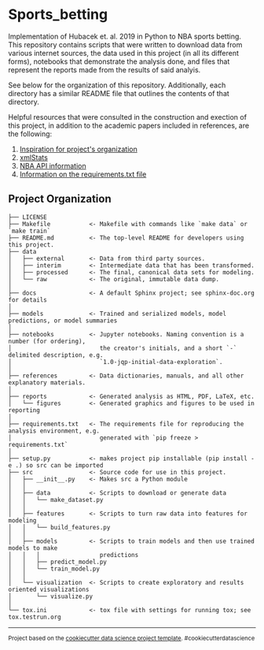 Sports_betting
==============================

Implementation of Hubacek et. al. 2019 in Python to NBA sports betting. This repository contains scripts that were written to download data from various internet sources, the data used in this project (in all its different forms), notebooks that demonstrate the analysis done, and files that represent the reports made from the results of said analyis. 

See below for the organization of this repository. Additionally, each directory has a similar README file that outlines the contents of that directory.

Helpful resources that were consulted in the construction and exection of this project, in addition to the academic papers included in references, are the following:
1. [Inspiration for project's organization](https://medium.com/@rrfd/cookiecutter-data-science-organize-your-projects-atom-and-jupyter-2be7862f487e)
2. [xmlStats](https://erikberg.com/api)
3. [NBA API information](https://github.com/swar/nba_api/blob/master/docs/nba_api/stats/endpoints/boxscoreadvancedv2.md)
4. [Information on the requirements.txt file](https://medium.com/@boscacci/why-and-how-to-make-a-requirements-txt-f329c685181e)

Project Organization
------------

    ├── LICENSE
    ├── Makefile           <- Makefile with commands like `make data` or `make train`
    ├── README.md          <- The top-level README for developers using this project.
    ├── data
    │   ├── external       <- Data from third party sources.
    │   ├── interim        <- Intermediate data that has been transformed.
    │   ├── processed      <- The final, canonical data sets for modeling.
    │   └── raw            <- The original, immutable data dump.
    │
    ├── docs               <- A default Sphinx project; see sphinx-doc.org for details
    │
    ├── models             <- Trained and serialized models, model predictions, or model summaries
    │
    ├── notebooks          <- Jupyter notebooks. Naming convention is a number (for ordering),
    │                         the creator's initials, and a short `-` delimited description, e.g.
    │                         `1.0-jqp-initial-data-exploration`.
    │
    ├── references         <- Data dictionaries, manuals, and all other explanatory materials.
    │
    ├── reports            <- Generated analysis as HTML, PDF, LaTeX, etc.
    │   └── figures        <- Generated graphics and figures to be used in reporting
    │
    ├── requirements.txt   <- The requirements file for reproducing the analysis environment, e.g.
    │                         generated with `pip freeze > requirements.txt`
    │
    ├── setup.py           <- makes project pip installable (pip install -e .) so src can be imported
    ├── src                <- Source code for use in this project.
    │   ├── __init__.py    <- Makes src a Python module
    │   │
    │   ├── data           <- Scripts to download or generate data
    │   │   └── make_dataset.py
    │   │
    │   ├── features       <- Scripts to turn raw data into features for modeling
    │   │   └── build_features.py
    │   │
    │   ├── models         <- Scripts to train models and then use trained models to make
    │   │   │                 predictions
    │   │   ├── predict_model.py
    │   │   └── train_model.py
    │   │
    │   └── visualization  <- Scripts to create exploratory and results oriented visualizations
    │       └── visualize.py
    │
    └── tox.ini            <- tox file with settings for running tox; see tox.testrun.org


--------

<p><small>Project based on the <a target="_blank" href="https://drivendata.github.io/cookiecutter-data-science/">cookiecutter data science project template</a>. #cookiecutterdatascience</small></p>
